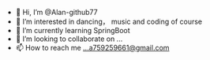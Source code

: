 - 👋 Hi, I’m @Alan-github77
- 👀 I’m interested in dancing， music and coding of course
- 🌱 I’m currently learning SpringBoot
- 💞️ I’m looking to collaborate on ...
- 📫 How to reach me ...a759259661@gmail.com

<!---
Alan-github77/Alan-github77 is a ✨ special ✨ repository because its `README.md` (this file) appears on your GitHub profile.
You can click the Preview link to take a look at your changes.
--->
